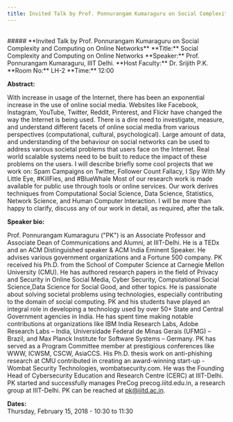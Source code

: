```yaml
---
title: Invited Talk by Prof. Ponnurangam Kumaraguru on Social Complexity and Computing on Online Networks
---
```

<br>
##### **Invited Talk by Prof. Ponnurangam Kumaraguru on Social Complexity and Computing on Online Networks**
**Title:** Social Complexity and Computing on Online Networks
**Speaker:** Prof. Ponnurangam Kumaraguru, IIIT Delhi.
**Host Faculty:** Dr. Srijith P.K.
**Room No:** LH-2
**Time:** 12:00
 
**Abstract:**

With increase in usage of the Internet, there has been an exponential increase in the use of online social media. Websites like Facebook, Instagram, YouTube, Twitter, Reddit, Pinterest, and Flickr have changed the way the Internet is being used. There is a dire need to investigate, measure, and understand different facets of online social media from various perspectives (computational, cultural, psychological). Large amount of data, and understanding of the behaviour on social networks can be used to address various societal problems that users face on the Internet. Real world scalable systems need to be built to reduce the impact of these problems on the users. I will describe briefly some cool projects that we work on: Spam Campaigns on Twitter, Follower Count Fallacy, I Spy With My Little Eye, #KillFies, and #BlueWhale Most of our research work is made available for public use through tools or online services. Our work derives techniques from Computational Social Science, Data Science, Statistics, Network Science, and Human Computer Interaction. I will be more than happy to clarify, discuss any of our work in detail, as required, after the talk.

**Speaker bio:**

Prof. Ponnurangam Kumaraguru ("PK") is an Associate Professor and Associate Dean of Communications and Alumni, at IIIT-Delhi. He is a TEDx and an ACM Distinguished speaker & ACM India Eminent Speaker. He advises various government organizations and a Fortune 500 company. PK received his Ph.D. from the School of Computer Science at Carnegie Mellon University (CMU). He has authored research papers in the field of Privacy and Security in Online Social Media, Cyber Security, Computational Social Science,Data Science for Social Good, and other topics. He is passionate about solving societal problems using technologies, especially contributing to the domain of social computing. PK and his students have played an integral role in developing a technology used by over 50+ State and Central Government agencies in India. He has spent time making notable contributions at organizations like IBM India Research Labs, Adobe Research Labs – India, Universidade Federal de Minas Gerais (UFMG) – Brazil, and Max Planck Institute for Software Systems – Germany. PK has served as a Program Committee member at prestigious conferences like WWW, ICWSM, CSCW, AsiaCCS. His Ph.D. thesis work on anti-phishing research at CMU contributed in creating an award-winning start-up - Wombat Security Technologies, wombatsecurity.com. He was the Founding Head of Cybersecurity Education and Research Centre (CERC) at IIIT-Delhi. PK started and successfully manages PreCog precog.iiitd.edu.in, a research group at IIIT-Delhi. PK can be reached at pk@iiitd.ac.in.

**Dates:**  
Thursday, February 15, 2018 - 10:30 to 11:30